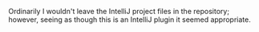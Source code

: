 Ordinarily I wouldn't leave the IntelliJ project files in the repository; however, seeing as though this is an IntelliJ plugin it seemed appropriate.